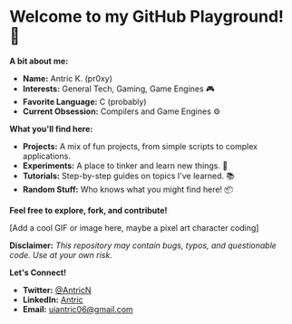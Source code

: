 # Welcome to my GitHub Playground! 🚀

**A bit about me:**

* **Name:** Antric K. (pr0xy) 
* **Interests:** General Tech, Gaming, Game Engines 🎮
* **Favorite Language:** C (probably) 
* **Current Obsession:** Compilers and Game Engines ⚙️

**What you'll find here:**

* **Projects:** A mix of fun projects, from simple scripts to complex applications. 
* **Experiments:** A place to tinker and learn new things. 🧪
* **Tutorials:** Step-by-step guides on topics I've learned. 📚
* **Random Stuff:** Who knows what you might find here! 📦

**Feel free to explore, fork, and contribute!** 

[Add a cool GIF or image here, maybe a pixel art character coding]

**Disclaimer:** 
*This repository may contain bugs, typos, and questionable code. Use at your own risk.* 

**Let's Connect!** 
* **Twitter:** [@AntricN](https://twitter.com/AntricN)
* **LinkedIn:** [Antric](https://www.linkedin.com/in/antric-k/)
* **Email:** [uiantric06@gmail.com](mailto:uiantric06@gmail.com)